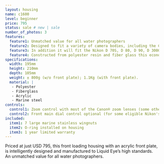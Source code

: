 ```yaml
---
layout: housing
name: c1600
level: beginner
price: 795
status: sale # new | sale
number_of_photos: 3
features:
  feature1: Unmatched value for all water photographers
  feature2: Designed to fit a variety of camera bodies, including the Canon EOS 300D, EOS 350D, EOS 400D, EOS 450D, EOS 500D, EOS 550D, EOS 600D, EOS 20D, EOS 30D, EOS 40D, EOS 50D, EOS 60D, EOS 7D, EOS 5D, EOS 5D Mark II
  feature3: In addition it will fit the Nikon D 70S, D 80, D 90, D 3000, D 3100, D 5000, D 5100, D 7000, D 200, D 300, D 300S, D 700, D 800
  feature4: Constructed from polyester resin and fiber glass this economical water housing meets Liquid Eye’s high standards for strength, reliability and user-friendliness
specifications:
  width: 195mm
  height: 210mm
  depth: 105mm
  weight: ± 800g (w/o front plate); 1.1Kg (with front plate).
  material: |
   - Polyester
   - Fiberglass
   - Acrylic
   - Marine steel
controls:
  control1: Zoom control with most of the Canon® zoom lenses (some other brands can be eligible too) optional
  control2: Front main dial control optional (for some eligible Nikon's models)
included:
  item1: 7 large marine stainless wingnuts
  item2: O-ring installed on housing
  item3: 1 year limited warranty
---
```

Priced at just USD 795, this front loading housing with an acrylic front plate, is intelligently designed and manufactured to Liquid Eye’s high standards. An unmatched value for all water photographers.
